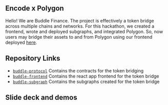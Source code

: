 ## Encode x Polygon

Hello! We are Buddle Finance. The project is effectively a token bridge across multiple chains and networks. For this hackathon, we created a frontend, wrote and deployed subgraphs, and integrated Polygon. So, now users may bridge their assets to and from Polygon using our frontend deployed [here]().

## Repository Links

- [`buddle-protocol`](https://github.com/buddle-finance/buddle-protocol) Contains the contracts for the token bridging
- [`buddle-frontend`](https://github.com/buddle-finance/buddle-frontend) Contains the react app frontend for the token bridge
- [`buddle-subgraph`](https://github.com/buddle-finance/buddle-subgraph) Contains the subgraphs created for the token bridge

## Slide deck and demos
